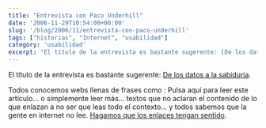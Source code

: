 ```yaml
---
title: "Entrevista con Paco Underhill"
date: '2006-11-29T10:54:00+00:00'
slug: '/blog/2006/11/entrevista-con-paco-underhill'
tags: ["historias", "Internet", "usabilidad"]
category: 'usabilidad'
excerpt: "El título de la entrevista es bastante sugerente: [De los datos a la sabiduría]( conocemos webs llenas de frases como : Pulsa aquí para le..."
---
```

El título de la entrevista es bastante sugerente: [De los datos a la sabiduría](http://www.boxesandarrows.com/view/from-data-to-wisdom).

Todos conocemos webs llenas de frases como : Pulsa aquí para leer este artículo... o simplemente leer más... textos que no aclaran el contenido de lo que enlazan a no ser que leas todo el contexto... y todos sabemos que la gente en internet no lee. [Hagamos que los enlaces tengan sentido](http://friendlybit.com/other/click-here-to-read-this-article/).

